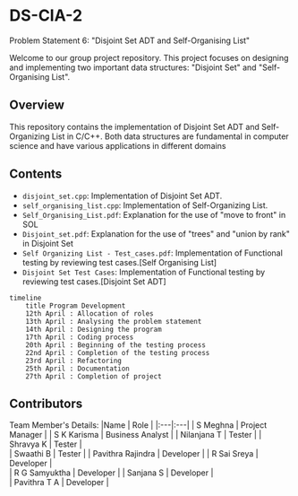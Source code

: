 # DS-CIA-2
Problem Statement 6: "Disjoint Set ADT and Self-Organising List"

Welcome to our group project repository. This project focuses on designing and implementing two important data structures: "Disjoint Set" and "Self-Organising List".

## Overview
This repository contains the implementation of Disjoint Set ADT and Self-Organizing List in C/C++. Both data structures are fundamental in computer science and have various applications in different domains

## Contents

- `disjoint_set.cpp`: Implementation of Disjoint Set ADT.
- `self_organising_list.cpp`: Implementation of Self-Organizing List.
- `Self_Organising_List.pdf`: Explanation for the use of "move to front" in SOL
- `Disjoint_set.pdf`: Explanation for the use of "trees" and "union by rank" in Disjoint Set
- `Self Organizing List - Test_cases.pdf`: Implementation of Functional testing by reviewing test cases.[Self Organising List]
- `Disjoint Set Test Cases`: Implementation of Functional testing by reviewing test cases.[Disjoint Set ADT]
  
```mermaid
timeline
    title Program Development
    12th April : Allocation of roles
    13th April : Analysing the problem statement
    14th April : Designing the program
    17th April : Coding process
    20th April : Beginning of the testing process
    22nd April : Completion of the testing process
    23rd April : Refactoring
    25th April : Documentation
    27th April : Completion of project
```

## Contributors
Team Member's Details: 
|Name | Role |
|:---|:---|
| S Meghna | Project Manager |
| S K Karisma | Business Analyst | 
| Nilanjana T | Tester | 
| Shravya K | Tester |  
| Swaathi B  | Tester |
| Pavithra Rajindra | Developer | 
| R Sai Sreya | Developer |  
| R G Samyuktha | Developer |
| Sanjana S | Developer |  
| Pavithra T A | Developer |

